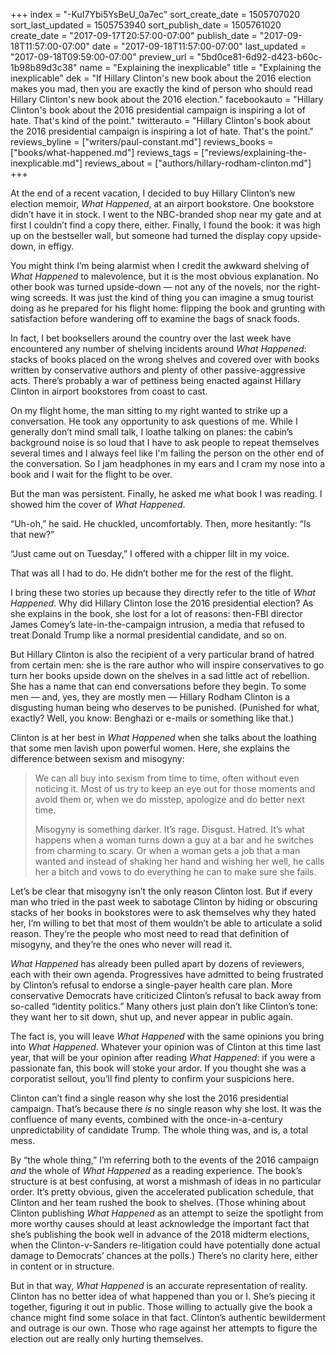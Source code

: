 +++
index = "-KuI7Ybi5YsBeU_0a7ec"
sort_create_date = 1505707020
sort_last_updated = 1505753940
sort_publish_date = 1505761020
create_date = "2017-09-17T20:57:00-07:00"
publish_date = "2017-09-18T11:57:00-07:00"
date = "2017-09-18T11:57:00-07:00"
last_updated = "2017-09-18T09:59:00-07:00"
preview_url = "5bd0ce81-6d92-d423-b60c-1b98b89d3c38"
name = "Explaining the inexplicable"
title = "Explaining the inexplicable"
dek = "If Hillary Clinton's new book about the 2016 election makes you mad, then you are exactly the kind of person who should read Hillary Clinton's new book about the 2016 election."
facebookauto = "Hillary Clinton's book about the 2016 presidential campaign is inspiring a lot of hate. That's kind of the point."
twitterauto = "Hillary Clinton's book about the 2016 presidential campaign is inspiring a lot of hate. That's the point."
reviews_byline = ["writers/paul-constant.md"]
reviews_books = ["books/what-happened.md"]
reviews_tags = ["reviews/explaining-the-inexplicable.md"]
reviews_about = ["authors/hillary-rodham-clinton.md"]
+++

At the end of a recent vacation, I decided to buy Hillary Clinton’s new election memoir, *What Happened*, at an airport bookstore. One bookstore didn’t have it in stock. I went to the NBC-branded shop near my gate and at first I couldn’t find a copy there, either. Finally, I found the book: it was high up on the bestseller wall, but someone had turned the display copy upside-down, in effigy. 

You might think I’m being alarmist when I credit the awkward shelving of *What Happened* to malevolence, but it is the most obvious explanation. No other book was turned upside-down — not any of the novels, nor the right-wing screeds. It was just the kind of thing you can imagine a smug tourist doing as he prepared for his flight home: flipping the book and grunting with satisfaction before wandering off to examine the bags of snack foods. 

In fact, I bet booksellers around the country over the last week have encountered any number of shelving incidents around *What Happened*: stacks of books placed on the wrong shelves and covered over with books written by conservative authors and plenty of other passive-aggressive acts. There’s probably a war of pettiness being enacted against Hillary Clinton in airport bookstores from coast to cast.

<div class="break"></div>

On my flight home, the man sitting to my right wanted to strike up a conversation. He took any opportunity to ask questions of me. While I generally don’t mind small talk, I loathe talking on planes: the cabin’s background noise is so loud that I have to ask people to repeat themselves several times and I always feel like I'm failing the person on the other end of the conversation. So I jam headphones in my ears and I cram my nose into a book and I wait for the flight to be over. 

But the man was persistent. Finally, he asked me what book I was reading. I showed him the cover of *What Happened*. 

“Uh-oh,” he said. He chuckled, uncomfortably. Then, more hesitantly: “Is that new?”

“Just came out on Tuesday,” I offered with a chipper lilt in my voice.

That was all I had to do. He didn’t bother me for the rest of the flight.

<div class="break"></div>

I bring these two stories up because they directly refer to the title of *What Happened*. Why did Hillary Clinton lose the 2016 presidential election? As she explains in the book, she lost for a lot of reasons: then-FBI director James Comey’s late-in-the-campaign intrusion, a media that refused to treat Donald Trump like a normal presidential candidate, and so on.

But Hillary Clinton is also the recipient of a very particular brand of hatred from certain men: she is the rare author who will inspire conservatives to go turn her books upside down on the shelves in a sad little act of rebellion. She has a name that can end conversations before they begin. To some men — and, yes, they are mostly men — Hillary Rodham Clinton is a disgusting human being who deserves to be punished. (Punished for what, exactly? Well, you know: Benghazi or e-mails or something like that.)

Clinton is at her best in *What Happened* when she talks about the loathing that some men lavish upon powerful women. Here, she explains the difference between sexism and misogyny:

<blockquote><p>We can all buy into sexism from time to time, often without even noticing it. Most of us try to keep an eye out for those moments and avoid them or, when we do misstep, apologize and do better next time.</p>

<p>Misogyny is something darker. It’s rage. Disgust. Hatred. It’s what happens when a woman turns down a guy at a bar and he switches from charming to scary. Or when a woman gets a job that a man wanted and instead of shaking her hand and wishing her well, he calls her a bitch and vows to do everything he can to make sure she fails.</p></blockquote>

Let’s be clear that misogyny isn’t the only reason Clinton lost. But if every man who tried in the past week to sabotage Clinton by hiding or obscuring stacks of her books in bookstores were to ask themselves why they hated her, I’m willing to bet that most of them wouldn’t be able to articulate a solid reason. They’re the people who most need to read that definition of misogyny, and they’re the ones who never will read it.

*What Happened* has already been pulled apart by dozens of reviewers, each with their own agenda. Progressives have admitted to being frustrated by Clinton’s refusal to endorse a single-payer health care plan. More conservative Democrats have criticized Clinton’s refusal to back away from so-called “identity politics.” Many others just plain don’t like Clinton’s tone: they want her to sit down, shut up, and never appear in public again.

<div class="break"></div>

The fact is, you will leave *What Happened* with the same opinions you bring into *What Happened*. Whatever your opinion was of Clinton at this time last year, that will be your opinion after reading *What Happened*: if you were a passionate fan, this book will stoke your ardor. If you thought she was a corporatist sellout, you’ll find plenty to confirm your suspicions here.

Clinton can’t find a single reason why she lost the 2016 presidential campaign. That’s because there *is* no single reason why she lost. It was the confluence of many events, combined with the once-in-a-century unpredictability of candidate Trump. The whole thing was, and is, a total mess. 

By “the whole thing,” I’m referring both to the events of the 2016 campaign *and* the whole of *What Happened* as a reading experience. The book’s structure is at best confusing, at worst a mishmash of ideas in no particular order. It’s pretty obvious, given the accelerated publication schedule, that Clinton and her team rushed the book to shelves. (Those whining about Clinton publishing *What Happened* as an attempt to seize the spotlight from more worthy causes  should at least acknowledge the important fact that she’s publishing the book well in advance of the 2018 midterm elections, when the Clinton-v-Sanders re-litigation could have potentially done actual damage to Democrats’ chances at the polls.) There’s no clarity here, either in content or in structure.

But in that way, *What Happened* is an accurate representation of reality. Clinton has no better idea of what happened than you or I. She’s piecing it together, figuring it out in public. Those willing to actually give the book a chance might find some solace in that fact. Clinton’s authentic bewilderment and outrage is our own. Those who rage against her attempts to figure the election out are really only hurting themselves.

